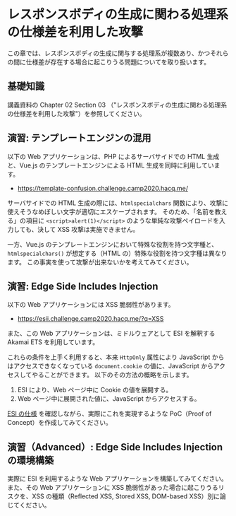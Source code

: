 # レスポンスボディの生成に関わる処理系の仕様差を利用した攻撃

この章では、レスポンスボディの生成に関与する処理系が複数あり、かつそれらの間に仕様差が存在する場合に起こりうる問題についてを取り扱います。

## 基礎知識

講義資料の Chapter 02 Section 03 （"レスポンスボディの生成に関わる処理系の仕様差を利用した攻撃"）を参照してください。

## 演習: テンプレートエンジンの混用

以下の Web アプリケーションは、PHP によるサーバサイドでの HTML 生成と、Vue.js のテンプレートエンジンによる HTML 生成を同時に利用しています。

- https://template-confusion.challenge.camp2020.hacq.me/

サーバサイドでの HTML 生成の際には、`htmlspecialchars` 関数により、攻撃に使えそうなめぼしい文字が適切にエスケープされます。
そのため、「名前を教える」の項目に `<script>alert(1)</script>` のような単純な攻撃ペイロードを入力しても、決して XSS 攻撃は実施できません。

一方、Vue.js のテンプレートエンジンにおいて特殊な役割を持つ文字種と、`htmlspecialchars()` が想定する（HTML の）特殊な役割を持つ文字種は異なります。
この事実を使って攻撃が出来ないかを考えてみてください。

## 演習: Edge Side Includes Injection

以下の Web アプリケーションには XSS 脆弱性があります。

- https://esii.challenge.camp2020.hacq.me/?q=XSS

また、この Web アプリケーションは、ミドルウェアとして ESI を解釈する Akamai ETS を利用しています。

これらの条件を上手く利用すると、本来 `HttpOnly` 属性により JavaScript からはアクセスできなくなっている `document.cookie` の値に、JavaScript からアクセスしてやることができます。
以下のその方法の概略を示します。

1. ESI により、Web ページ中に Cookie の値を展開する。
2. Web ページ中に展開された値に、JavaScript からアクセスする。

[ESI の仕様](https://www.w3.org/TR/esi-lang/) を確認しながら、実際にこれを実現するような PoC（Proof of Concept）を作成してみてください。

## 演習（Advanced）: Edge Side Includes Injection の環境構築

実際に ESI を利用するような Web アプリケーションを構築してみてください。また、その Web アプリケーションに XSS 脆弱性があった場合に起こりうるリスクを、XSS の種類（Reflected XSS, Stored XSS, DOM-based XSS）別に論じてください。
